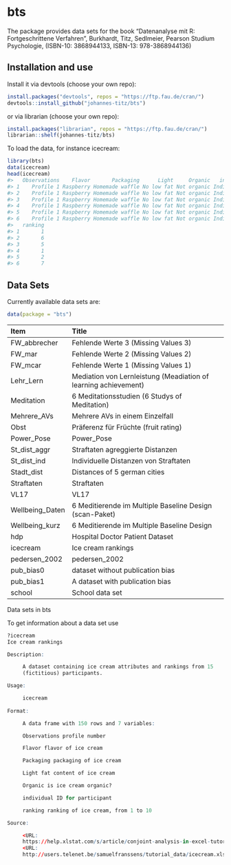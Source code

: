 
<!-- README.md is generated from README.Rmd. Please edit that file -->
<!-- ANLEITUNG FÜR MARKUS UND PETER -->
<!-- Zwei Schritte: -->
<!-- 1. In der Datei data-raw/DATASET.R Kommandos für das Holen der Daten ausführen. Am Ende über den Befehl usethis::use_data(...) Daten im Paket zur Verfügung stellen. Ich hab meine Dateien auch als csv gespeichert, sodass man sie gebündelt hat. -->
<!-- 2. In der Datei R/data.R Datensatz dokumentieren -->
<!-- Daten sind dann am Ende im bts Paket (momentan auf github), Installation beispielsweise über devtools::install_github("johannes-titz/bts") -->
<!-- Aufruf der Daten über data(...) nachdem bts geladen ist. Siehe auch die folgende Anleitung.-->

# bts

The package provides data sets for the book “Datenanalyse mit R:
Fortgeschrittene Verfahren”, Burkhardt, Titz, Sedlmeier, Pearson Studium
Psychologie, (ISBN-10: 3868944133, ISBN-13: 978-3868944136)

## Installation and use

Install it via devtools (choose your own repo):

``` r
install.packages("devtools", repos = "https://ftp.fau.de/cran/")
devtools::install_github("johannes-titz/bts")
```

or via librarian (choose your own repo):

``` r
install.packages("librarian", repos = "https://ftp.fau.de/cran/")
librarian::shelf(johannes-titz/bts)
```

To load the data, for instance icecream:

``` r
library(bts)
data(icecream)
head(icecream)
#>   Observations    Flavor       Packaging      Light     Organic   individual
#> 1    Profile 1 Raspberry Homemade waffle No low fat Not organic Individual 1
#> 2    Profile 1 Raspberry Homemade waffle No low fat Not organic Individual 2
#> 3    Profile 1 Raspberry Homemade waffle No low fat Not organic Individual 3
#> 4    Profile 1 Raspberry Homemade waffle No low fat Not organic Individual 4
#> 5    Profile 1 Raspberry Homemade waffle No low fat Not organic Individual 5
#> 6    Profile 1 Raspberry Homemade waffle No low fat Not organic Individual 6
#>   ranking
#> 1       1
#> 2       6
#> 3       5
#> 4       1
#> 5       2
#> 6       7
```

## Data Sets

Currently available data sets are:

``` r
data(package = "bts")
```

| Item            | Title                                                           |
|:----------------|:----------------------------------------------------------------|
| FW_abbrecher    | Fehlende Werte 3 (Missing Values 3)                             |
| FW_mar          | Fehlende Werte 2 (Missing Values 2)                             |
| FW_mcar         | Fehlende Werte 1 (Missing Values 1)                             |
| Lehr_Lern       | Mediation von Lernleistung (Meadiation of learning achievement) |
| Meditation      | 6 Meditationsstudien (6 Studys of Meditation)                   |
| Mehrere_AVs     | Mehrere AVs in einem Einzelfall                                 |
| Obst            | Präferenz für Früchte (fruit rating)                            |
| Power_Pose      | Power_Pose                                                      |
| St_dist_aggr    | Straftaten agreggierte Distanzen                                |
| St_dist_ind     | Individuelle Distanzen von Straftaten                           |
| Stadt_dist      | Distances of 5 german cities                                    |
| Straftaten      | Straftaten                                                      |
| VL17            | VL17                                                            |
| Wellbeing_Daten | 6 Meditierende im Multiple Baseline Design (scan-Paket)         |
| Wellbeing_kurz  | 6 Meditierende im Multiple Baseline Design                      |
| hdp             | Hospital Doctor Patient Dataset                                 |
| icecream        | Ice cream rankings                                              |
| pedersen_2002   | pedersen_2002                                                   |
| pub_bias0       | dataset without publication bias                                |
| pub_bias1       | A dataset with publication bias                                 |
| school          | School data set                                                 |

Data sets in bts

To get information about a data set use

``` r
?icecream
Ice cream rankings

Description:

     A dataset containing ice cream attributes and rankings from 15
     (fictitious) participants.

Usage:

     icecream
     
Format:

     A data frame with 150 rows and 7 variables:

     Observations profile number

     Flavor flavor of ice cream

     Packaging packaging of ice cream

     Light fat content of ice cream

     Organic is ice cream organic?

     individual ID for participant

     ranking ranking of ice cream, from 1 to 10

Source:

     <URL:
     https://help.xlstat.com/s/article/conjoint-analysis-in-excel-tutorial-new?language=en_US>
     <URL:
     http://users.telenet.be/samuelfranssens/tutorial_data/icecream.xlsx>
```
